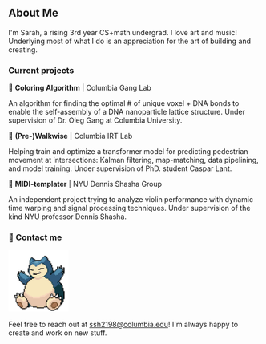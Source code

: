 ## About Me

I'm Sarah, a rising 3rd year CS+math undergrad. I love art and music! Underlying most of what I do is an appreciation for the art of building and creating. 

### Current projects

🧩 **Coloring Algorithm** | Columbia Gang Lab

An algorithm for finding the optimal # of unique voxel + DNA bonds to enable the self-assembly of a DNA nanoparticle lattice structure. Under supervision of Dr. Oleg Gang at Columbia University.

🚦 **(Pre-)Walkwise** | Columbia IRT Lab

Helping train and optimize a transformer model for predicting pedestrian movement at intersections: Kalman filtering, map-matching, data pipelining, and model training. Under supervision of PhD. student Caspar Lant.

🎻 **MIDI-templater** | NYU Dennis Shasha Group

An independent project trying to analyze violin performance with dynamic time warping and signal processing techniques. Under supervision of the kind NYU professor Dennis Shasha.

### 💬 Contact me
<img src="./assets/snorlax.gif" alt="snorlax" width="120"/> 

Feel free to reach out at ssh2198@columbia.edu! I'm always happy to create and work on new stuff.

<!--
**ssh2198/ssh2198** is a ✨ _special_ ✨ repository because its `README.md` (this file) appears on your GitHub profile.

Here are some ideas to get you started:

- 🔭 I’m currently working on ...
- 🌱 I’m currently learning ...
- 👯 I’m looking to collaborate on ...
- 🤔 I’m looking for help with ...
- 💬 Ask me about ...
- 📫 How to reach me: ...
- 😄 Pronouns: ...
- ⚡ Fun fact: ...
-->
